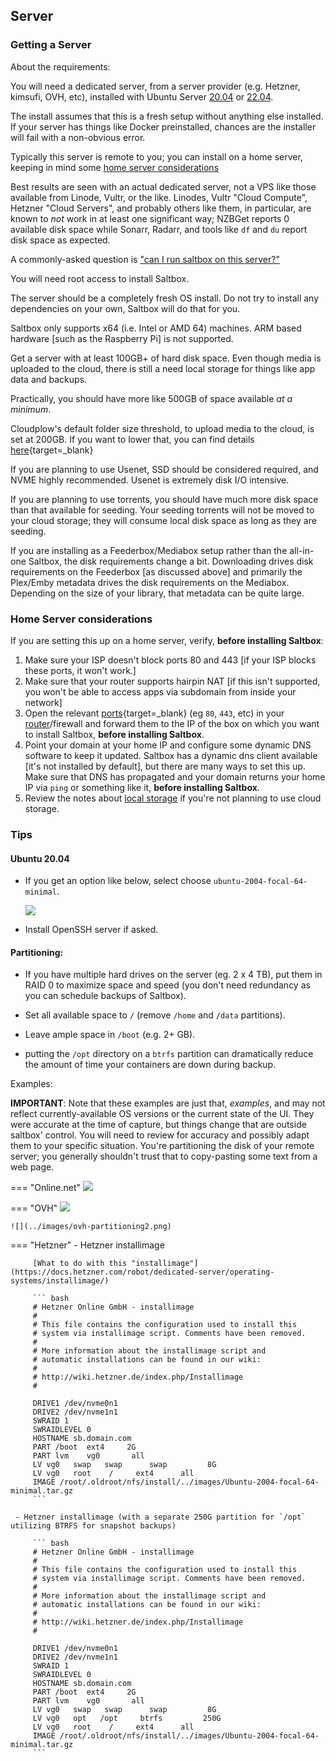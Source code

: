 ## Server
### Getting a Server

About the requirements:

You will need a dedicated server, from a server provider (e.g. Hetzner, kimsufi, OVH, etc), installed with Ubuntu Server [20.04](https://releases.ubuntu.com/20.04/) or [22.04](https://releases.ubuntu.com/22.04/).

The install assumes that this is a fresh setup without anything else installed.  If your server has things like Docker preinstalled, chances are the installer will fail with a non-obvious error.

Typically this server is remote to you; you can install on a home server, keeping in mind some [home server considerations](#home-server-considerations)

Best results are seen with an actual dedicated server, not a VPS like those available from Linode, Vultr, or the like.  Linodes, Vultr "Cloud Compute", Hetzner "Cloud Servers", and probably others like them, in particular, are known to _not_ work in at least one significant way; NZBGet reports 0 available disk space while Sonarr, Radarr, and tools like `df` and `du` report disk space as expected.

A commonly-asked question is ["can I run saltbox on this server?"](guides/chazguides/server.md)

You will need root access to install Saltbox.

The server should be a completely fresh OS install. Do not try to install any dependencies on your own, Saltbox will do that for you.

Saltbox only supports x64 (i.e. Intel or AMD 64) machines. ARM based hardware [such as the Raspberry Pi] is not supported.

Get a server with at least 100GB+ of hard disk space. Even though media is uploaded to the cloud, there is still a need local storage for things like app data and backups.

Practically, you should have more like 500GB of space available _at a minimum_.

Cloudplow's default folder size threshold, to upload media to the cloud, is set at 200GB. If you want to lower that, you can find details [here](../apps/cloudplow.md){target=_blank}

If you are planning to use Usenet, SSD should be considered required, and NVME highly recommended.  Usenet is extremely disk I/O intensive.

If you are planning to use torrents, you should have much more disk space than that available for seeding.  Your seeding torrents will not be moved to your cloud storage; they will consume local disk space as long as they are seeding.

If you are installing as a Feederbox/Mediabox setup rather than the all-in-one Saltbox, the disk requirements change a bit. Downloading drives disk requirements on the Feederbox [as discussed above] and primarily the Plex/Emby metadata drives the disk requirements on the Mediabox.  Depending on the size of your library, that metadata can be quite large.

### Home Server considerations

If you are setting this up on a home server, verify, **before installing Saltbox**:

  1. Make sure your ISP doesn't block ports 80 and 443 [if your ISP blocks these ports, it won't work.]
  2. Make sure that your router supports hairpin NAT [if this isn't supported, you won't be able to access apps via subdomain from inside your network]
  3. Open the relevant [ports](ports.md){target=_blank} (eg `80`, `443`, etc) in your [router](https://portforward.com/router.htm)/firewall and forward them to the IP of the box on which you want to install Saltbox, **before installing Saltbox**.
  4. Point your domain at your home IP and configure some dynamic DNS software to keep it updated.  Saltbox has a dynamic dns client available [it's not installed by default], but there are many ways to set this up.  Make sure that DNS has propagated and your domain returns your home IP via `ping` or something like it, **before installing Saltbox**.
  5. Review the notes about [local storage](local-storage.md) if you're not planning to use cloud storage.

### Tips

#### Ubuntu 20.04

- If you get an option like below, select choose `ubuntu-2004-focal-64-minimal`.

  ![](../images/ubuntu-selection.png)

- Install OpenSSH server if asked.

#### Partitioning:
- If you have multiple hard drives on the server (eg. 2 x 4 TB), put them in RAID 0 to maximize space and speed (you don't need redundancy as you can schedule backups of Saltbox).

- Set all available space to `/` (remove `/home` and `/data` partitions).

- Leave ample space in `/boot` (e.g. 2+ GB).

- putting the `/opt` directory on a `btrfs` partition can dramatically reduce the amount of time your containers are down during backup.

Examples:

**IMPORTANT**: Note that these examples are just that, *examples*, and may not reflect currently-available OS versions or the current state of the UI.  They were accurate at the time of capture, but things change that are outside saltbox' control.  You will need to review for accuracy and possibly adapt them to your specific situation.  You're partitioning the disk of your remote server; you generally shouldn't trust that to copy-pasting some text from a web page.

=== "Online.net"
    ![](../images/online-net-partitioning.png)

=== "OVH"
    ![](../images/ovh-partitioning.png)

    ![](../images/ovh-partitioning2.png)

=== "Hetzner"
     - Hetzner installimage

         [What to do with this "installimage"](https://docs.hetzner.com/robot/dedicated-server/operating-systems/installimage/)
     
         ``` bash
         # Hetzner Online GmbH - installimage
         #
         # This file contains the configuration used to install this
         # system via installimage script. Comments have been removed.
         #
         # More information about the installimage script and
         # automatic installations can be found in our wiki:
         #
         # http://wiki.hetzner.de/index.php/Installimage
         #

         DRIVE1 /dev/nvme0n1
         DRIVE2 /dev/nvme1n1
         SWRAID 1
         SWRAIDLEVEL 0
         HOSTNAME sb.domain.com
         PART /boot  ext4     2G
         PART lvm    vg0       all
         LV vg0   swap   swap      swap         8G
         LV vg0   root    /     ext4      all
         IMAGE /root/.oldroot/nfs/install/../images/Ubuntu-2004-focal-64-minimal.tar.gz
         ```

     - Hetzner installimage (with a separate 250G partition for `/opt` utilizing BTRFS for snapshot backups)

         ``` bash
         # Hetzner Online GmbH - installimage
         #
         # This file contains the configuration used to install this
         # system via installimage script. Comments have been removed.
         #
         # More information about the installimage script and
         # automatic installations can be found in our wiki:
         #
         # http://wiki.hetzner.de/index.php/Installimage
         #

         DRIVE1 /dev/nvme0n1
         DRIVE2 /dev/nvme1n1
         SWRAID 1
         SWRAIDLEVEL 0
         HOSTNAME sb.domain.com
         PART /boot  ext4     2G
         PART lvm    vg0       all
         LV vg0   swap   swap      swap         8G
         LV vg0   opt   /opt     btrfs         250G
         LV vg0   root    /     ext4      all
         IMAGE /root/.oldroot/nfs/install/../images/Ubuntu-2004-focal-64-minimal.tar.gz
         ```




